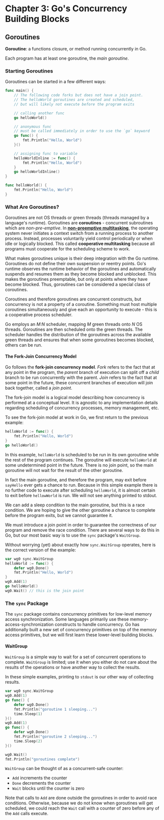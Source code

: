 # Chapter 3: Go's Concurrency Building Blocks

## Goroutines
**Goroutine**: a  functions closure, or method running concurrently in Go.

Each program has at least one goroutine, the *main goroutine*.

### Starting Goroutines
Goroutines can be started in a few different ways:

```go
func main() {
	// The following code forks but does not have a join point.
	// The helloWorld goroutines are created and scheduled,
	// but will likely not execute before the program exits

	// calling another func
	go helloWorld()

	// anonymous func
	// must be called immediately in order to use the `go` keyword
	go func() {
		fmt.Println("Hello, World")
	}()

	// assigning func to variable
	helloWorldInline := func() {
		fmt.Println("Hello, World")
	}
	go helloWorldInline()
}

func helloWorld() {
	fmt.Println("Hello, World")
}
```
### What Are Goroutines?
Goroutines are not OS threads or green threads (threads managed by a language's runtime).
Goroutines are **coroutines** - concurrent subroutines which are *non-pre-emptive*.
In [**non-preemptive multitasking**](https://en.wikipedia.org/wiki/Cooperative_multitasking),
the operating system never initiates a context switch from a running process to another process.
Instead, processes voluntarily yield control periodically or when idle or logically blocked.
This called **cooperative multitasking** because all programs must cooperate for the scheduling scheme to work.

What makes goroutines unique is their deep integration with the Go runtime.
Goroutines do not define their own suspension or reentry points.
Go's runtime observes the runtime behavior of the goroutines and automatically suspends and resumes them as they become blocked and unblocked.
This makes the goroutines preemptable, but only at points where they have become blocked.
Thus, goroutines can be considered a special class of coroutines.

Coroutines and therefore goroutines are concurrent constructs, but concurrency is not a property of a coroutine.
Something must host multiple coroutines simultaneously and give each an opportunity to execute - this is a cooperative process scheduler.

Go employs an *M:N* scheduler, mapping *M* green threads onto *N* OS threads.
Goroutines are then scheduled onto the green threads.
The scheduler handles the distribution of the goroutines across the available green threads and ensures that when some goroutines becomes blocked, others can be run.

#### The Fork-Join Concurrency Model

Go follows the **fork-join concurrency model**.
*Fork* refers to the fact that at any point in the program, the *parent* branch of execution can split off a *child* branch to be run concurrently with the parent.
*Join* refers to the fact that at some point in the future, these concurrent branches of execution will join back together, called a *join point*.

The fork-join model is a logical model describing how concurrency is performed at a conceptual level.
It is agnostic to any implementation details regarding scheduling of concurrency processes, memory management, etc.

To see the fork-join model at work in Go, we first return to the previous example:

```go
helloWorld := func() {
    fmt.Println("Hello, World")
}
go helloWorld()
```

In this example, `helloWorld` is scheduled to be run in its own goroutine while the rest of the program continues.
The goroutine will execute `helloWorld` at some undetermined point in the future.
There is no join point, so the main goroutine will not wait for the result of the other goroutine.

In fact the main goroutine, and therefore the program, may exit before `sayHello` ever gets a chance to run.
Because in this simple example there is no further code to execute after scheduling `helloWorld`, it is almost certain to exit before `hellowWorld` is run.
We will not see anything printed to stdout.

We can add a sleep condition to the main goroutine, but this is a race condition.
We are hoping to give the other goroutine a chance to complete before the program exits, but we cannot guarantee it.

We must introduce a join point in order to guarantee the correctness of our program and remove the race condition.
There are several ways to do this in Go, but our most basic way is to use the `sync` package's `WaitGroup`.

Without worrying (yet) about exactly how `sync.WaitGroup` operates, here is the correct version of the example:

```go
var wg0 sync.WaitGroup
helloWorld := func() {
    defer wg0.Done()
    fmt.Println("Hello, World")
}
wg0.Add(1)
go helloWorld()
wg0.Wait() // this is the join point
```

### The `sync` Package

The `sync` package contains concurrency primitives for low-level memory access synchronization.
Some languages primarily use these memory-access-synchronization constructs to handle concurrency.
Go has additionally built a new set of concurrency primitives on top of the memory access primitives, but we will first learn these lower-level building blocks.

#### WaitGroup

`WaitGroup` is a simple way to wait for a set of concurrent operations to complete.
`WaitGroup` is limited; use it when you either do not care about the results of the operations or have another way to collect the results.

In these simple examples, printing to `stdout` is our other way of collecting results.

```go
var wg0 sync.WaitGroup
wg0.Add(1)
go func() {
    defer wg0.Done()
    fmt.Println("goroutine 1 sleeping...")
    time.Sleep(1)
}()
wg0.Add(1)
go func() {
    defer wg0.Done()
    fmt.Println("goroutine 2 sleeping...")
    time.Sleep(2)
}()

wg0.Wait()
fmt.Println("goroutines complete")
```

`WaitGroup` can be thought of as a concurrent-safe counter:
* `Add` increments the counter
* `Done` decrements the counter
* `Wait` blocks until the counter is zero

Note that calls to `Add` are done outside the goroutines in order to avoid race conditions.
Otherwise, because we do not know when goroutines will get scheduled, we could reach the `Wait` call with a counter of zero before any of the `Add` calls execute.
    
